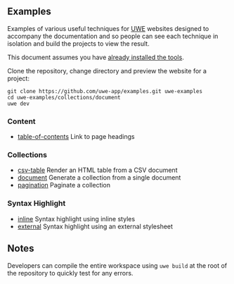 ## Examples

Examples of various useful techniques for [UWE][] websites designed to accompany the documentation and so people can see each technique in isolation and build the projects to view the result.

This document assumes you have [already installed the tools][installation].

Clone the repository, change directory and preview the website for a project:


```
git clone https://github.com/uwe-app/examples.git uwe-examples
cd uwe-examples/collections/document
uwe dev
```

### Content

* [table-of-contents](/content/table-of-contents) Link to page headings

### Collections

* [csv-table](/collections/csv-table) Render an HTML table from a CSV document
* [document](/collections/document) Generate a collection from a single document
* [pagination](/collections/pagination) Paginate a collection

### Syntax Highlight

* [inline](/syntax-highlight/inline) Syntax highlight using inline styles
* [external](/syntax-highlight/external) Syntax highlight using an external stylesheet

## Notes

Developers can compile the entire workspace using `uwe build` at the root of the repository to quickly test for any errors.

[UWE]: https://uwe.app
[installation]: https://uwe.app/docs/installation/
